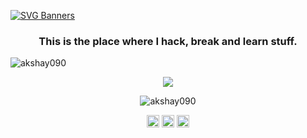 [![SVG Banners](https://svg-banners.vercel.app/api?type=typeWriter&text1=Hi%20%F0%9F%91%8B,%20I%27m%20Elías,%20welcome%20to%20my%20hacker%20space&height=100&width=1000)](https://github.com/Akshay090/svg-banners)

<h3 align="center">This is the place where I hack, break and learn stuff.</h3>
<p align="left"> <img src="https://komarev.com/ghpvc/?username=akshay090" alt="akshay090" /> </p>

<p align="center">
  <a href="https://skillicons.dev">
    <img src="https://skillicons.dev/icons?i=git,kubernetes,docker,c,vim" />
  </a>
</p>

<p align="center"> <img src="https://github-readme-stats.vercel.app/api?username=akshay090&show_icons=true" alt="akshay090" /> </p>

<p align="center">
<a href="https://dev.to/akshay090" target="blank"><img align="center" src="https://cdn.jsdelivr.net/npm/simple-icons@3.0.1/icons/dev-dot-to.svg" alt="akshay090" height="20" width="20" /></a>
<a href="https://twitter.com/aks2899" target="blank"><img align="center" src="https://cdn.jsdelivr.net/npm/simple-icons@3.0.1/icons/twitter.svg" alt="aks2899" height="20" width="20" /></a>
<a href="https://linkedin.com/in/akshay-a" target="blank"><img align="center" src="https://cdn.jsdelivr.net/npm/simple-icons@3.0.1/icons/linkedin.svg" alt="akshay-a" height="20" width="20" /></a>
</p>
